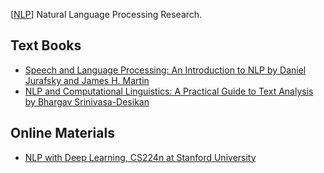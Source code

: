 [[NLP](https://en.wikipedia.org/wiki/Natural_language_processing)] Natural Language Processing Research.

## Text Books
* [Speech and Language Processing: An Introduction to NLP by Daniel Jurafsky and  James H. Martin](https://www.amazon.com/Processing-Introduction-Computational-Linguistics-Recognition/dp/9332518416)
* [NLP and Computational Linguistics: A Practical Guide to Text Analysis by Bhargav Srinivasa-Desikan](https://www.amazon.com/Natural-Language-Processing-Computational-Linguistics-ebook/dp/B07BWH779J/ref=sr_1_1?qid=1585192525&refinements=p_27%3ABhargav+Srinivasa-Desikan&s=books&sr=1-1&text=Bhargav+Srinivasa-Desikan)

## Online Materials
* [NLP with Deep Learning, CS224n at Stanford University](http://web.stanford.edu/class/cs224n/)


